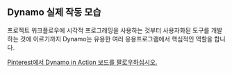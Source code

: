 ## Dynamo 실제 작동 모습

프로젝트 워크플로우에 시각적 프로그래밍을 사용하는 것부터 사용자화된 도구를 개발하는 것에 이르기까지 Dynamo는 유용한 여러 응용프로그램에서 핵심적인 역할을 합니다.

<a data-pin-do="embedBoard" href="http://www.pinterest.com/modelabnyc/dynamo-in-action/" data-pin-scale-width="240" data-pin-scale-height="1280" data-pin-board-width="770">Pinterest에서 Dynamo in Action 보드를 팔로우하십시오.</a>
<!-- Please call pinit.js only once per page -->
<script type="text/javascript" async defer src="//assets.pinterest.com/js/pinit.js"></script>